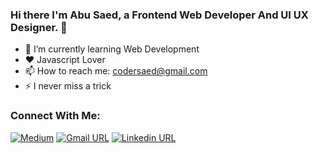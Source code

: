 ### Hi there I'm Abu Saed, a Frontend Web Developer And UI UX Designer. 👋


- 🌱 I’m currently learning Web Development
- ❤ Javascript Lover
- 📫 How to reach me: codersaed@gmail.com
- ⚡ I never miss a trick 


### Connect With Me:

[![Medium](https://img.shields.io/badge/social--badge?style=social&label=Medium&logo=medium)](https://medium.com/@codersaed)
[![Gmail URL](https://img.shields.io/badge/social--badge?style=social&label=email&logo=gmail)](mailto:codersaed@gmail.com)
[![Linkedin URL](https://img.shields.io/badge/social--badge?style=social&label=linkedin&logo=linkedin)](https://www.linkedin.com/in/codersaed/)

<br />




